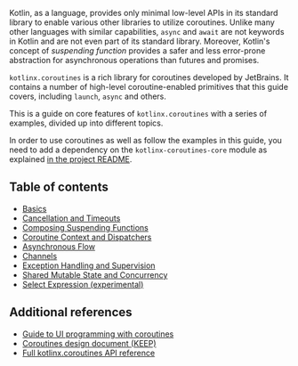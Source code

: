 
Kotlin, as a language, provides only minimal low-level APIs in its standard library to enable various other 
libraries to utilize coroutines. Unlike many other languages with similar capabilities, `async` and `await`
are not keywords in Kotlin and are not even part of its standard library. Moreover, Kotlin's concept
of _suspending function_ provides a safer and less error-prone abstraction for asynchronous 
operations than futures and promises.  

`kotlinx.coroutines` is a rich library for coroutines developed by JetBrains. It contains a number of high-level 
coroutine-enabled primitives that this guide covers, including `launch`, `async` and others. 

This is a guide on core features of `kotlinx.coroutines` with a series of examples, divided up into different topics.

In order to use coroutines as well as follow the examples in this guide, you need to add a dependency on the `kotlinx-coroutines-core` module as explained 
[in the project README](../README.md#using-in-your-projects).

## Table of contents

* [Basics](basics.md)
* [Cancellation and Timeouts](cancellation-and-timeouts.md)
* [Composing Suspending Functions](composing-suspending-functions.md)
* [Coroutine Context and Dispatchers](coroutine-context-and-dispatchers.md)
* [Asynchronous Flow](flow.md)
* [Channels](channels.md)
* [Exception Handling and Supervision](exception-handling.md)
* [Shared Mutable State and Concurrency](shared-mutable-state-and-concurrency.md)
* [Select Expression (experimental)](select-expression.md)

## Additional references

* [Guide to UI programming with coroutines](../ui/coroutines-guide-ui.md)
* [Coroutines design document (KEEP)](https://github.com/Kotlin/kotlin-coroutines/blob/master/kotlin-coroutines-informal.md)
* [Full kotlinx.coroutines API reference](https://kotlin.github.io/kotlinx.coroutines)
